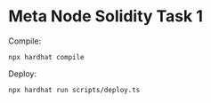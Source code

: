 # Meta Node Solidity Task 1

Compile:

```shell
npx hardhat compile
```

Deploy:

```shell
npx hardhat run scripts/deploy.ts
```
